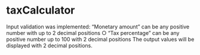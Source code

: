 # taxCalculator
Input validation was implemented:
“Monetary amount” can be any positive number with up to 2 decimal positions ○ “Tax percentage” can be any positive number up to 100 with 2 decimal positions 
The output values will be displayed with 2 decimal positions.
